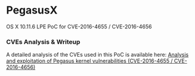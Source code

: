 # PegasusX
OS X 10.11.6 LPE PoC for CVE-2016-4655 / CVE-2016-4656

### CVEs Analysis & Writeup
A detailed analysis of the CVEs used in this PoC is available here: [Analysis and exploitation of Pegasus kernel vulnerabilities (CVE-2016-4655 / CVE-2016-4656)](jndok.github.io)
